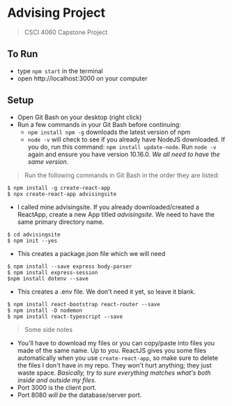 # Advising Project
> CSCI 4060 Capstone Project

## To Run
- type `npm start` in the terminal
- open http://localhost:3000 on your computer

## Setup
- Open Git Bash on your desktop (right click)
- Run a few commands in your Git Bash before continuing: 
    -   `npm install npm -g` downloads the latest version of npm
    -   `node -v` will check to see if you already have NodeJS downloaded. If you do, run this command: `npm install update-node`. Run `node -v` again and ensure you have version 10.16.0. *We all need to have the same version.*
> Run the following commands in Git Bash in the order they are listed:
```shell
$ npm install -g create-react-app
$ npx create-react-app advisingsite 
```
- I called mine advisingsite. If you already downloaded/created a ReactApp, create a new App titled *advisingsite*. We need to have the same primary directory name.
```shell
$ cd advisingsite
$ npm init --yes
```
- This creates a package.json file which we will need
```shell
$ npm install --save express body-parser 
$ npm install express-session
$npm install dotenv --save
```
- This creates a .env file. We don't need it yet, so leave it blank.
```shell
$ npm install react-bootstrap react-router --save
$ npm install -D nodemon
$ npm install react-typescript --save
```

> Some side notes

- You'll have to download my files or you can copy/paste into files you made of the same name. Up to you. ReactJS gives you some files automatically when you use `create-react-app`, so make sure to delete the files I don't have in my repo. They won't hurt anything; they just waste space. *Basically, try to sure everything matches what's both inside and outside my files.*
- Port 3000 is the client port.
- Port 8080 *will be* the database/server port.
